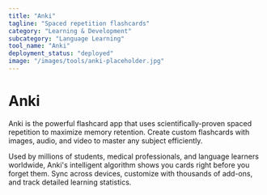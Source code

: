 ```yaml
---
title: "Anki"
tagline: "Spaced repetition flashcards"
category: "Learning & Development"
subcategory: "Language Learning"
tool_name: "Anki"
deployment_status: "deployed"
image: "/images/tools/anki-placeholder.jpg"
---
```


# Anki

Anki is the powerful flashcard app that uses scientifically-proven spaced repetition to maximize memory retention. Create custom flashcards with images, audio, and video to master any subject efficiently.

Used by millions of students, medical professionals, and language learners worldwide, Anki's intelligent algorithm shows you cards right before you forget them. Sync across devices, customize with thousands of add-ons, and track detailed learning statistics.